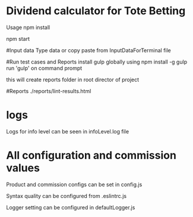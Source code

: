 # Dividend calculator for Tote Betting

Usage
npm install

npm start

#Input data
Type data or copy paste from  InputDataForTerminal file


#Run test cases and Reports
install gulp globally using
npm install -g gulp
run 'gulp' on command prompt

this will create reports folder in root director of project

#Reports
./reports/lint-results.html

# logs
Logs for info level can be seen in infoLevel.log file

# All configuration and commission values 
Product and commission configs can be set in config.js

Syntax quality can be configured from .eslintrc.js

Logger setting can be configured in defaultLogger.js



